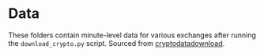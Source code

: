 # Data

These folders contain minute-level data for various exchanges after running the `download_crypto.py` script. Sourced from [cryptodatadownload](https://www.cryptodatadownload.com/data).

